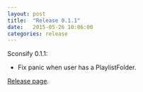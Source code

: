 ```yaml
---
layout: post
title:  "Release 0.1.1"
date:   2015-05-26 10:06:00
categories: release
---
```

Sconsify 0.1.1:

* Fix panic when user has a PlaylistFolder.

[Release page][release-page].

[release-page]:      https://github.com/fabiofalci/sconsify/releases/tag/v0.1.1
